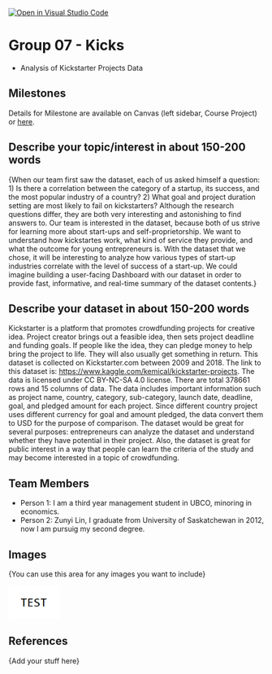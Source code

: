 [![Open in Visual Studio Code](https://classroom.github.com/assets/open-in-vscode-f059dc9a6f8d3a56e377f745f24479a46679e63a5d9fe6f495e02850cd0d8118.svg)](https://classroom.github.com/online_ide?assignment_repo_id=464456&assignment_repo_type=GroupAssignmentRepo)
# Group 07 - Kicks

- Analysis of Kickstarter Projects Data

## Milestones

Details for Milestone are available on Canvas (left sidebar, Course Project) or [here](https://firas.moosvi.com/courses/data301/project/milestone01.html).

## Describe your topic/interest in about 150-200 words

{When our team first saw the dataset, each of us asked himself a question: 1) Is there a correlation between the category of a startup, its success, and the most popular industry of a country? 2) What goal and project duration setting are most likely to fail on kickstarters? Although the research questions differ, they are both very interesting and astonishing to find answers to. Our team is interested in the dataset, because both of us strive for learning more about start-ups and self-proprietorship. We want to understand how kickstartes work, what kind of service they provide, and what the outcome for young entrepreneurs is. With the dataset that we chose, it will be interesting to analyze how various types of start-up industries correlate with the level of success of a start-up. We could imagine building a user-facing Dashboard with our dataset in order to provide fast, informative, and real-time summary of the dataset contents.}

## Describe your dataset in about 150-200 words

Kickstarter is a platform that promotes crowdfunding projects for creative idea. Project creator brings out a feasible idea, then sets project deadline and funding goals. If people like the idea, they can pledge money to help bring the project to life. They will also usually get something in return. This dataset is collected on Kickstarter.com between 2009 and 2018. The link to this dataset is: https://www.kaggle.com/kemical/kickstarter-projects. The data is licensed under CC BY-NC-SA 4.0 license. There are total 378661 rows and 15 columns of data. The data includes important information such as project name, country, category, sub-category, launch date, deadline, goal, and pledged amount for each project. Since different country project uses different currency for goal and amount pledged, the data convert them to USD for the purpose of comparison. The dataset would be great for several purposes: entrepreneurs can analyze the dataset and understand whether they have potential in their project. Also, the dataset is great for public interest in a way that people can learn the criteria of the study and may become interested in a topic of crowdfunding.


## Team Members

- Person 1: I am a third year management student in UBCO, minoring in economics.
- Person 2: Zunyi Lin, I graduate from University of Saskatchewan in 2012, now I am pursuig my second degree.


## Images

{You can use this area for any images you want to include}

<img src ="images/test.png" width="100px">

## References

{Add your stuff here}



